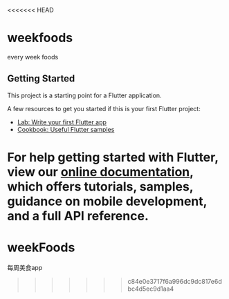 <<<<<<< HEAD
# weekfoods

every week foods

## Getting Started

This project is a starting point for a Flutter application.

A few resources to get you started if this is your first Flutter project:

- [Lab: Write your first Flutter app](https://flutter.dev/docs/get-started/codelab)
- [Cookbook: Useful Flutter samples](https://flutter.dev/docs/cookbook)

For help getting started with Flutter, view our 
[online documentation](https://flutter.dev/docs), which offers tutorials, 
samples, guidance on mobile development, and a full API reference.
=======
# weekFoods
每周美食app
>>>>>>> c84e0e3717f6a996dc9dc817e6dbc4d5ec9d1aa4
